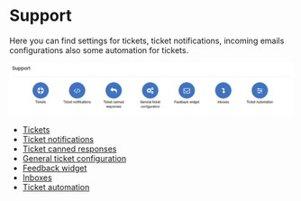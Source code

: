 Support
=============
Here you can find settings for tickets, ticket notifications, incoming emails configurations also some automation for tickets.

![Support](support_config.png)

* [Tickets](tickets/tickets.md)
* [Ticket notifications](ticket_notifications/tickets_notifications.md)
* [Ticket canned responses](ticket_canned_responses/responses.md)
* [General ticket configuration](general_ticket_configuration/ticket_config.md)
* [Feedback widget](feedback_widget/widget.md)
* [Inboxes](inboxes/inboxes.md)
* [Ticket automation](ticket_automation/ticket_automation.md)
